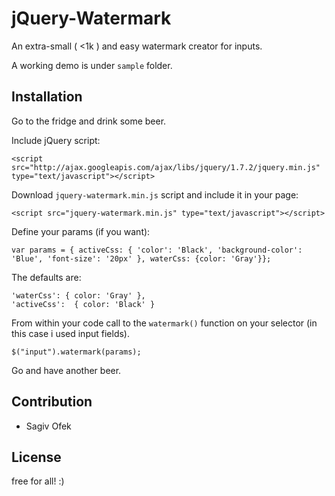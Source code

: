 jQuery-Watermark
=============

An extra-small ( <1k ) and easy watermark creator for inputs.

A working demo is under `sample` folder.

Installation
--------------

Go to the fridge and drink some beer. 

Include jQuery script:

    <script src="http://ajax.googleapis.com/ajax/libs/jquery/1.7.2/jquery.min.js" type="text/javascript"></script>

Download `jquery-watermark.min.js` script and include it in your page:	 

	<script src="jquery-watermark.min.js" type="text/javascript"></script>

Define your params (if you want):

	var params = { activeCss: { 'color': 'Black', 'background-color': 'Blue', 'font-size': '20px' }, waterCss: {color: 'Gray'}};

The defaults are:

	'waterCss': { color: 'Gray' },
	'activeCss':  { color: 'Black' }

From within your code call to the `watermark()` function on your selector (in this case i used input fields). 

	$("input").watermark(params);

Go and have another beer.      
    

Contribution
------------

- Sagiv Ofek

License
-------
free for all! :)
